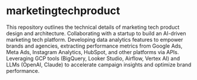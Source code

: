 # marketingtechproduct
This repository outlines the technical details of marketing tech product design and architecture.
Collaborating with a startup to build an AI-driven marketing tech platform. Developing data analytics features to empower brands and agencies, extracting performance metrics from Google Ads, Meta Ads, Instagram Analytics, HubSpot, and other platforms via APIs. Leveraging GCP tools (BigQuery, Looker Studio, Airflow, Vertex AI) and LLMs (OpenAI, Claude) to accelerate campaign insights and optimize brand performance.
